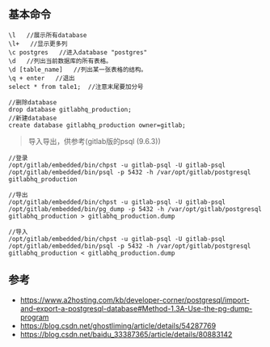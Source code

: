 
## 基本命令
```
\l   //展示所有database
\l+   //显示更多列
\c postgres   //进入database "postgres"
\d   //列出当前数据库的所有表格。
\d [table_name]   //列出某一张表格的结构。
\q + enter   //退出
select * from tale1;  //注意末尾要加分号
```

```
//删除database
drop database gitlabhq_production;
//新建database
create database gitlabhq_production owner=gitlab;
```

> 导入导出，供参考(gitlab版的psql (9.6.3))
```
//登录
/opt/gitlab/embedded/bin/chpst -u gitlab-psql -U gitlab-psql /opt/gitlab/embedded/bin/psql -p 5432 -h /var/opt/gitlab/postgresql gitlabhq_production

//导出
/opt/gitlab/embedded/bin/chpst -u gitlab-psql -U gitlab-psql /opt/gitlab/embedded/bin/pg_dump -p 5432 -h /var/opt/gitlab/postgresql gitlabhq_production > gitlabhq_production.dump

//导入
/opt/gitlab/embedded/bin/chpst -u gitlab-psql -U gitlab-psql /opt/gitlab/embedded/bin/psql -p 5432 -h /var/opt/gitlab/postgresql gitlabhq_production < gitlabhq_production.dump
```

## 参考
- https://www.a2hosting.com/kb/developer-corner/postgresql/import-and-export-a-postgresql-database#Method-1.3A-Use-the-pg-dump-program
- https://blog.csdn.net/ghostliming/article/details/54287769
- https://blog.csdn.net/baidu_33387365/article/details/80883142
